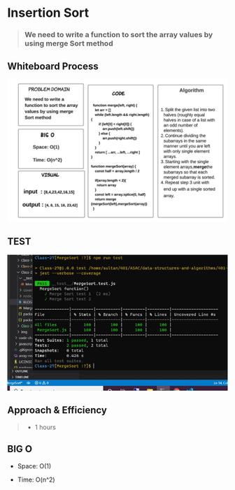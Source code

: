 # Insertion Sort

> ### We need to write a function to sort the array values by using merge Sort method 



## Whiteboard Process

![](CC-27.jpeg)


## TEST

![](CC-27-test.jpg)

## Approach & Efficiency

> - 1 hours  

## BIG O 

- Space: O(1)

- Time: O(n^2)


